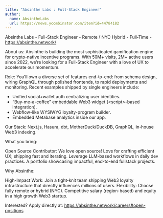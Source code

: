 ```yaml
---
title: "Absinthe Labs : Full-Stack Engineer"
author:
  name: AbsintheLabs
  url: https://news.ycombinator.com/item?id=44784182
---
```

Absinthe Labs - Full-Stack Engineer - Remote &#x2F; NYC Hybrid - Full-Time - <a href="https:&#x2F;&#x2F;absinthe.network&#x2F;" rel="nofollow">https:&#x2F;&#x2F;absinthe.network&#x2F;</a>

About us:
Absinthe is building the most sophisticated gamification engine for crypto-native incentive programs. With 50M+ visits, 2M+ active users since 2022, we’re looking for a Full-Stack Engineer with a love of UX to accelerate our momentum.

Role:
You&#x27;ll own a diverse set of features end-to-end: from schema design, wiring GraphQL through polished frontends, to rapid deployments and monitoring. Recent examples shipped by single engineers include:
- Unified social+wallet auth centralizing user identities.
- “Buy-me-a-coffee” embeddable Web3 widget (&lt;script&gt;-based integration).
- Webflow-like WYSIWYG loyalty-program builder.
- Embedded Metabase analytics inside our app.

Our Stack: Next.js, Hasura, dbt, MotherDuck&#x2F;DuckDB, GraphQL, in-house Web3 indexing.

What you bring:

Open Source Contributor:  We love open source!
Love for crafting efficient UX; shipping fast and iterating.
Leverage LLM-based workflows in daily dev practices.
A portfolio showcasing impactful, end-to-end fullstack projects.

Why Absinthe:

High-Impact Work: Join a tight-knit team shipping Web3 loyalty infrastructure that directly influences millions of users.
Flexibility: Choose fully remote or hybrid (NYC).
Competitive salary (region-based) and equity in a high growth Web3 startup.

Interested? Apply directly at: <a href="https:&#x2F;&#x2F;absinthe.network&#x2F;careers#open-positions" rel="nofollow">https:&#x2F;&#x2F;absinthe.network&#x2F;careers#open-positions</a>
<JobApplication />
